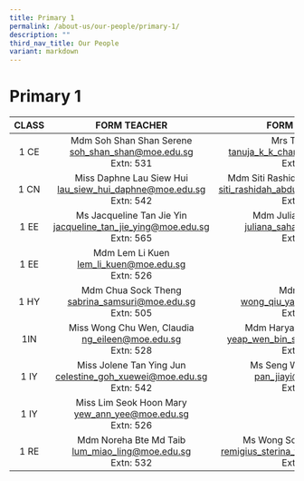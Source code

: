 ```yaml
---
title: Primary 1
permalink: /about-us/our-people/primary-1/
description: ""
third_nav_title: Our People
variant: markdown
---
```

# Primary 1


| CLASS |  FORM TEACHER    |   FORM TEACHER         |
|:-----:|:---------------:|:-----------:|
|  1 CE | Mdm Soh Shan Shan Serene <br>[soh_shan_shan@moe.edu.sg](mailto:soh_shan_shan@moe.edu.sg)<br>Extn: 531            | Mrs Tanuja Raj<br>[tanuja_k_k_chandran@moe.edu.sg](mailto:tanuja_k_k_chandran@moe.edu.sg)<br>Extn: 508              |
|  1 CN | Miss Daphne Lau Siew Hui<br>[lau_siew_hui_daphne@moe.edu.sg](mailto:lau_siew_hui_daphne@moe.edu.sg)<br>Extn: 542            |Mdm Siti Rashidah Bte Abdul Karim<br>[siti_rashidah_abdul_karim@moe.edu.sg](mailto:siti_rashidah_abdul_karim@moe.edu.sg)<br>Extn: 509|  
|1 EE | Ms Jacqueline Tan Jie Yin<br>[jacqueline_tan_jie_ying@moe.edu.sg](mailto:jacqueline_tan_jie_ying@moe.edu.sg)<br>Extn: 565 |   Mdm Juliana Bte Sahak<br>[juliana_sahak@moe.edu.sg](mailto:juliana_sahak@moe.edu.sg)<br>Extn: 534  |
|  1 EE | Mdm Lem Li Kuen <br>[lem_li_kuen@moe.edu.sg](mailto:lem_li_kuen@moe.edu.sg)<br>Extn: 526|
|  1 HY | Mdm Chua Sock Theng<br>[sabrina_samsuri@moe.edu.sg](mailto:sabrina_samsuri@moe.edu.sg)<br>Extn: 505 |Mdm Yi Lei<br>[wong_qiu_yang@moe.edu.sg](mailto:wong_qiu_yang@moe.edu.sg)<br>Extn: 540     |
|  1IN  | Miss Wong Chu Wen, Claudia<br>[ng_eileen@moe.edu.sg](mailto:ng_eileen@moe.edu.sg)<br>Extn: 528             |Mdm Haryati Bte Mohahlim<br>[yeap_wen_bin_shawn@moe.edu.sg](mailto:yeap_wen_bin_shawn@moe.edu.sg)<br>Extn: 542          |
|  1 IY |Miss Jolene Tan Ying Jun<br>[celestine_goh_xuewei@moe.edu.sg](mailto:celestine_goh_xuewei@moe.edu.sg)<br>Extn: 542         |Ms Seng Wan Qi, Wendy<br>[pan_jiayi@moe.edu.sg](mailto:pan_jiayi@moe.edu.sg)<br>Extn: 506         |
|  1 IY | Miss Lim Seok Hoon Mary <br>[yew_ann_yee@moe.edu.sg](mailto:yew_ann_yee@moe.edu.sg)<br>Extn: 526|
|  1 RE | Mdm Noreha Bte Md Taib <br>[lum_miao_ling@moe.edu.sg](mailto:lum_miao_ling@moe.edu.sg)<br>Extn: 532    | Ms Wong Soo Shan Carmen<br>[remigius_sterina_victoria@moe.edu.sg](mailto:remigius_sterina_victoria@moe.edu.sg)<br>Extn: 507 |